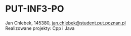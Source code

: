 # PUT-INF3-PO
Jan Chlebek,
145380,
jan.chlebek@student.put.poznan.pl  
Realizowane projekty: Cpp i Java
